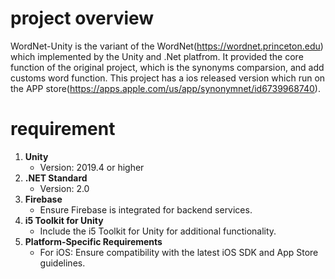 # project overview
WordNet-Unity is the variant of the WordNet(https://wordnet.princeton.edu) which implemented by the Unity and .Net platfrom. It provided the core function of the original project, which is the synonyms comparsion, and add customs word function. This project has a ios released version which run on the APP store(https://apps.apple.com/us/app/synonymnet/id6739968740).

# requirement
1. **Unity**
   - Version: 2019.4 or higher
2. **.NET Standard**
   - Version: 2.0
3. **Firebase**
   - Ensure Firebase is integrated for backend services.
4. **i5 Toolkit for Unity**
   - Include the i5 Toolkit for Unity for additional functionality.
6. **Platform-Specific Requirements**
   - For iOS: Ensure compatibility with the latest iOS SDK and App Store guidelines.

   



